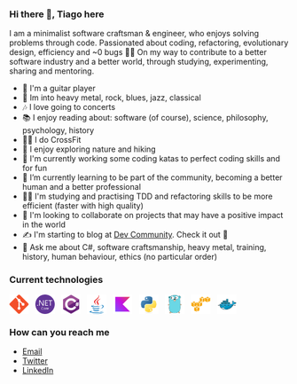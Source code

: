 ### Hi there 👋, Tiago here

I am a minimalist software craftsman & engineer, who enjoys solving problems through code. Passionated about coding, refactoring, evolutionary design, efficiency and ~0 bugs 🐱‍💻 On my way to contribute to a better software industry and a better world, through studying, experimenting, sharing and mentoring.

- 🎸 I'm a guitar player
- 🎼 Im into heavy metal, rock, blues, jazz, classical
- 🎶 I love going to concerts
- 📚 I enjoy reading about: software (of course), science, philosophy, psychology, history
- 🏋️‍♂️ I do CrossFit
- 🌄 I enjoy exploring nature and hiking
- 🔭 I'm currently working some coding katas to perfect coding skills and for fun
- 🌱 I’m currently learning to be part of the community, becoming a better human and a better professional
- 👨‍💻 I'm studying and practising TDD and refactoring skills to be more efficient (faster with high quality)
- 👯 I'm looking to collaborate on projects that may have a positive impact in the world
- ✍ I'm starting to blog at [Dev Community](https://dev.to/tgdraugr). Check it out 👀
- 💬 Ask me about C#, software craftsmanship, heavy metal, training, history, human behaviour, ethics (no particular order)

### Current technologies

<div style="display: inline_block">
  <img align="center" alt="git" height="35" width="35" src="https://raw.githubusercontent.com/devicons/devicon/master/icons/git/git-original.svg">&nbsp;&nbsp;
  <img align="center" alt="dotnetcore" height="35" width="35" src="https://raw.githubusercontent.com/devicons/devicon/master/icons/dotnetcore/dotnetcore-original.svg">&nbsp;&nbsp;
  <img align="center" alt="csharp" height="35" width="35" src="https://raw.githubusercontent.com/devicons/devicon/master/icons/csharp/csharp-original.svg">&nbsp;&nbsp;
  <img align="center" alt="java" height="35" width="35" src="https://raw.githubusercontent.com/devicons/devicon/master/icons/java/java-original.svg">&nbsp;&nbsp;
  <img align="center" alt="kotlin" height="35" width="35" src="https://raw.githubusercontent.com/devicons/devicon/master/icons/kotlin/kotlin-original.svg">&nbsp;&nbsp;
  <img align="center" alt="python" height="35" width="35" src="https://raw.githubusercontent.com/devicons/devicon/master/icons/python/python-original.svg">&nbsp;&nbsp;
  <img align="center" alt="go" height="35" width="35" src="https://raw.githubusercontent.com/devicons/devicon/master/icons/go/go-original.svg">&nbsp;&nbsp;
  <img align="center" alt="aws" height="35" width="35" src="https://raw.githubusercontent.com/devicons/devicon/master/icons/amazonwebservices/amazonwebservices-original.svg">&nbsp;&nbsp;
  <img align="center" alt="docker" height="35" width="35" src="https://raw.githubusercontent.com/devicons/devicon/master/icons/docker/docker-original.svg">
</div>

### How can you reach me

- [Email](mailto:tiagogabrielsilva0+dev@gmail.com)
- [Twitter](https://twitter.com/tgdraugr)
- [LinkedIn](https://www.linkedin.com/in/tgdraugr/)
